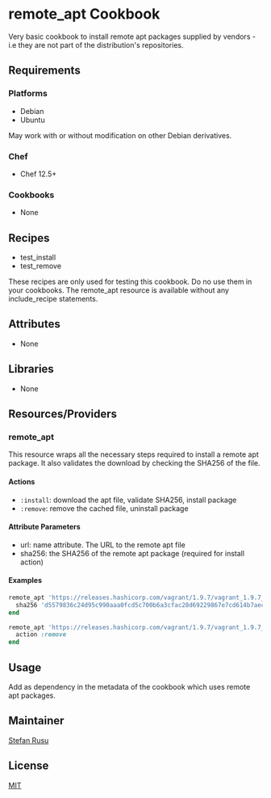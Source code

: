 # remote_apt Cookbook

Very basic cookbook to install remote apt packages supplied by vendors - i.e they are not part of the distribution's repositories.

## Requirements

### Platforms

 - Debian
 - Ubuntu

May work with or without modification on other Debian derivatives.

### Chef

 - Chef 12.5+

### Cookbooks

 - None

## Recipes

 - test_install
 -  test_remove

These recipes are only used for testing this cookbook. Do no use them in your cookbooks. The remote_apt resource is available without any include_recipe statements.

## Attributes

 - None

## Libraries

 - None

## Resources/Providers

### remote_apt

This resource wraps all the necessary steps required to install a remote apt package. It also validates the download by checking the SHA256 of the file.

#### Actions

 - `:install`: download the apt file, validate SHA256, install package
 - `:remove`: remove the cached file, uninstall package

#### Attribute Parameters

 - url: name attribute. The URL to the remote apt file
 - sha256: the SHA256 of the remote apt package (required for install action)

#### Examples

```ruby
remote_apt 'https://releases.hashicorp.com/vagrant/1.9.7/vagrant_1.9.7_x86_64.deb' do
  sha256 'd5579836c24d95c990aaa0fcd5c700b6a3cfac28d69229867e7cd614b7aecbdd'
end

remote_apt 'https://releases.hashicorp.com/vagrant/1.9.7/vagrant_1.9.7_x86_64.deb' do
  action :remove
end
```

## Usage

Add as dependency in the metadata of the cookbook which uses remote apt packages.

## Maintainer

[Stefan Rusu](https://github.com/SaltwaterC)

## License

[MIT](https://github.com/SaltwaterC/remote_apt/blob/master/LICENSE.md)
